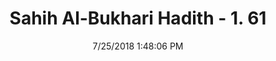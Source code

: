 ---
title        : "Sahih Al-Bukhari Hadith - 1. 61"
date         : 7/25/2018 1:48:06 PM
draft        : false
type         : "hadith"
layout       : "hadith"
BookCode     : "SHB"
VolumeNumber : "1"
HadithNumber : "61"
categories  :  []
tags  :  ["Ibn Umar"]
---